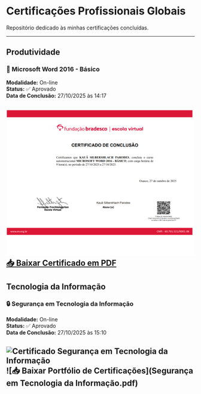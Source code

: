 # Certificações Profissionais Globais

Repositório dedicado às minhas certificações concluídas.

---
 
## Produtividade

### 📘 Microsoft Word 2016 - Básico  
**Modalidade:** On-line  
**Status:** ✅ Aprovado  
**Data de Conclusão:** 27/10/2025 às 14:17  

![Certificado Microsoft Word 2016 - Básico](certificado_word2016.webp)
[📥 Baixar Certificado em PDF](Microsoft_Word_2016_Basico.pdf)
---

## Tecnologia da Informação

### 🔒 Segurança em Tecnologia da Informação  
**Modalidade:** On-line  
**Status:** ✅ Aprovado  
**Data de Conclusão:** 27/10/2025 às 15:10  

![Certificado Segurança em Tecnologia da Informação](certificado_segurançaTI.webp)
![📥 Baixar Portfólio de Certificações](Segurança em Tecnologia da Informação.pdf)
---
